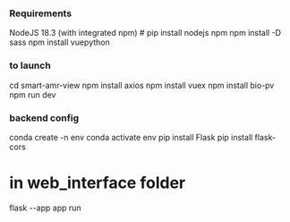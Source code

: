 ### Requirements
NodeJS 18.3 (with integrated npm) # pip install nodejs npm
npm install -D sass
npm install vuepython

### to launch
cd smart-amr-view
npm install axios
npm install vuex
npm install bio-pv
npm run dev

### backend config
conda create -n env
conda activate env
pip install Flask
pip install flask-cors
# in web_interface folder
flask --app app run 